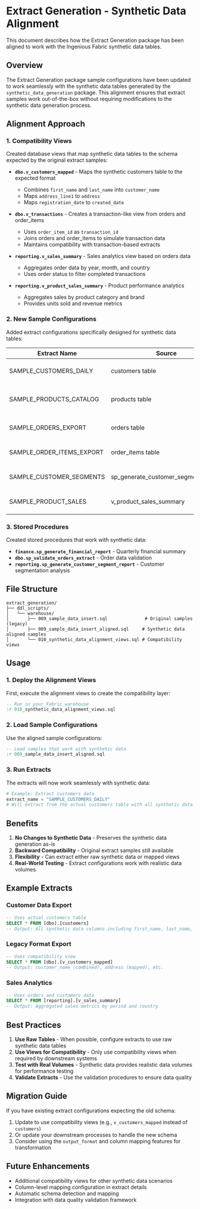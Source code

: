 # Extract Generation - Synthetic Data Alignment

This document describes how the Extract Generation package has been aligned to work with the Ingenious Fabric synthetic data tables.

## Overview

The Extract Generation package sample configurations have been updated to work seamlessly with the synthetic data tables generated by the `synthetic_data_generation` package. This alignment ensures that extract samples work out-of-the-box without requiring modifications to the synthetic data generation process.

## Alignment Approach

### 1. Compatibility Views

Created database views that map synthetic data tables to the schema expected by the original extract samples:

- **`dbo.v_customers_mapped`** - Maps the synthetic customers table to the expected format
  - Combines `first_name` and `last_name` into `customer_name`
  - Maps `address_line1` to `address`
  - Maps `registration_date` to `created_date`

- **`dbo.v_transactions`** - Creates a transaction-like view from orders and order_items
  - Uses `order_item_id` as `transaction_id`
  - Joins orders and order_items to simulate transaction data
  - Maintains compatibility with transaction-based extracts

- **`reporting.v_sales_summary`** - Sales analytics view based on orders data
  - Aggregates order data by year, month, and country
  - Uses order status to filter completed transactions

- **`reporting.v_product_sales_summary`** - Product performance analytics
  - Aggregates sales by product category and brand
  - Provides units sold and revenue metrics

### 2. New Sample Configurations

Added extract configurations specifically designed for synthetic data tables:

| Extract Name | Source | Description |
|--------------|--------|-------------|
| SAMPLE_CUSTOMERS_DAILY | customers table | Full customer data export |
| SAMPLE_PRODUCTS_CATALOG | products table | Product catalog in Parquet format |
| SAMPLE_ORDERS_EXPORT | orders table | Daily orders with GZIP compression |
| SAMPLE_ORDER_ITEMS_EXPORT | order_items table | Order items with file splitting |
| SAMPLE_CUSTOMER_SEGMENTS | sp_generate_customer_segment_report | Customer analytics report |
| SAMPLE_PRODUCT_SALES | v_product_sales_summary | Product sales analysis |

### 3. Stored Procedures

Created stored procedures that work with synthetic data:

- **`finance.sp_generate_financial_report`** - Quarterly financial summary
- **`dbo.sp_validate_orders_extract`** - Order data validation
- **`reporting.sp_generate_customer_segment_report`** - Customer segmentation analysis

## File Structure

```
extract_generation/
├── ddl_scripts/
│   └── warehouse/
│       ├── 009_sample_data_insert.sql              # Original samples (legacy)
│       ├── 009_sample_data_insert_aligned.sql     # Synthetic data aligned samples
│       └── 010_synthetic_data_alignment_views.sql # Compatibility views
```

## Usage

### 1. Deploy the Alignment Views

First, execute the alignment views to create the compatibility layer:

```sql
-- Run in your Fabric warehouse
:r 010_synthetic_data_alignment_views.sql
```

### 2. Load Sample Configurations

Use the aligned sample configurations:

```sql
-- Load samples that work with synthetic data
:r 009_sample_data_insert_aligned.sql
```

### 3. Run Extracts

The extracts will now work seamlessly with synthetic data:

```python
# Example: Extract customers data
extract_name = "SAMPLE_CUSTOMERS_DAILY"
# Will extract from the actual customers table with all synthetic data columns
```

## Benefits

1. **No Changes to Synthetic Data** - Preserves the synthetic data generation as-is
2. **Backward Compatibility** - Original extract samples still available
3. **Flexibility** - Can extract either raw synthetic data or mapped views
4. **Real-World Testing** - Extract configurations work with realistic data volumes

## Example Extracts

### Customer Data Export
```sql
-- Uses actual customers table
SELECT * FROM [dbo].[customers]
-- Output: All synthetic data columns including first_name, last_name, etc.
```

### Legacy Format Export
```sql
-- Uses compatibility view
SELECT * FROM [dbo].[v_customers_mapped]
-- Output: customer_name (combined), address (mapped), etc.
```

### Sales Analytics
```sql
-- Uses orders and customers data
SELECT * FROM [reporting].[v_sales_summary]
-- Output: Aggregated sales metrics by period and country
```

## Best Practices

1. **Use Raw Tables** - When possible, configure extracts to use raw synthetic data tables
2. **Use Views for Compatibility** - Only use compatibility views when required by downstream systems
3. **Test with Real Volumes** - Synthetic data provides realistic data volumes for performance testing
4. **Validate Extracts** - Use the validation procedures to ensure data quality

## Migration Guide

If you have existing extract configurations expecting the old schema:

1. Update to use compatibility views (e.g., `v_customers_mapped` instead of `customers`)
2. Or update your downstream processes to handle the new schema
3. Consider using the `output_format` and column mapping features for transformation

## Future Enhancements

- Additional compatibility views for other synthetic data scenarios
- Column-level mapping configuration in extract details
- Automatic schema detection and mapping
- Integration with data quality validation framework